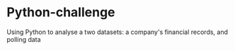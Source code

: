 # Python-challenge
Using Python to analyse a two datasets: a company's financial records, and polling data

